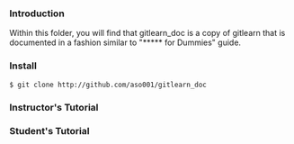 ### Introduction
Within this folder, you will find that gitlearn_doc is a copy of gitlearn that is documented in a fashion similar to "***** for Dummies" guide.

### Install  
`$ git clone http://github.com/aso001/gitlearn_doc`

### Instructor's Tutorial

### Student's Tutorial  

